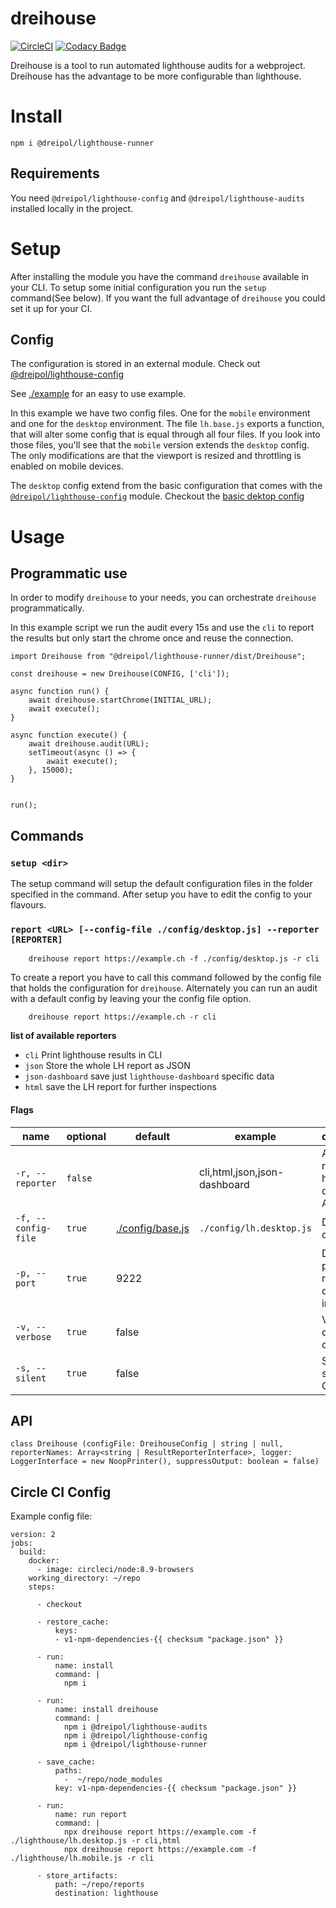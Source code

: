 # dreihouse
[![CircleCI](https://circleci.com/gh/dreipol/lighthouse-runner/tree/master.svg?style=svg&circle-token=4738b5c5cde8e66a056114378acb9e3732146a35)](https://circleci.com/gh/dreipol/lighthouse-runner/tree/master)
[![Codacy Badge](https://api.codacy.com/project/badge/Grade/cdc3bef46dee433c99d265156922bfad)](https://www.codacy.com/app/faebeee/lighthouse-runner?utm_source=github.com&amp;utm_medium=referral&amp;utm_content=dreipol/lighthouse-runner&amp;utm_campaign=Badge_Grade)

Dreihouse is a tool to run automated lighthouse audits for a webproject. Dreihouse has the advantage
to be more configurable than lighthouse.

# Install

    npm i @dreipol/lighthouse-runner

## Requirements
You need `@dreipol/lighthouse-config` and `@dreipol/lighthouse-audits` installed locally in the project.


# Setup
After installing the module you have the command `dreihouse` available in your CLI.
To setup some initial configuration you run the `setup` command(See below).
If you want the full advantage of `dreihouse` you could set it up for your CI.

## Config
The configuration is stored in an external module.
Check out [@dreipol/lighthouse-config](https://www.npmjs.com/package/@dreipol/lighthouse-config)

See [./example](./example) for an easy to use example.

In this example we have two config files. One for the `mobile` environment and one for the `desktop` environment.
The file `lh.base.js` exports a function, that will alter some config that is equal through all four files.
If you look into those files, you'll see that the `mobile` version extends the `desktop` config. 
The only modifications are that the viewport is resized and throttling is enabled on mobile devices.

The `desktop` config extend from the basic configuration that comes with the
[`@dreipol/lighthouse-config`](https://www.npmjs.com/package/@dreipol/lighthouse-config) module. Checkout the 
[basic dektop config](https://github.com/dreipol/lighthouse-config/blob/master/config/base/desktop.js)

# Usage
## Programmatic use
In order to modify `dreihouse` to your needs, you can orchestrate `dreihouse` programmatically.

In this example script we run the audit every 15s and use the `cli` to report the results but only start the chrome once
and reuse the connection.

    import Dreihouse from "@dreipol/lighthouse-runner/dist/Dreihouse";
    
    const dreihouse = new Dreihouse(CONFIG, ['cli']);
    
    async function run() {
        await dreihouse.startChrome(INITIAL_URL);
        await execute();
    }
    
    async function execute() {
        await dreihouse.audit(URL);
        setTimeout(async () => {
            await execute();
        }, 15000);
    }
    
    
    run();


    

## Commands
    
### `setup <dir>`
The setup command will setup the default configuration files in the folder specified in the command.
After setup you have to edit the config to your flavours.

### `report <URL> [--config-file ./config/desktop.js] --reporter [REPORTER]`

        dreihouse report https://example.ch -f ./config/desktop.js -r cli
        


To create a report you have to call this command followed by the config file that holds the configuration
for `dreihouse`. Alternately you can run an audit with a default config by leaving your the config file option.

        dreihouse report https://example.ch -r cli

**list of available reporters**
- `cli` Print lighthouse results in CLI
- `json` Store the whole LH report as JSON
- `json-dashboard` save just `lighthouse-dashboard` specific data
- `html` save the LH report for further inspections



#### Flags
| name             | optional | default  | example                       | description                                         |
| ---------------- | -------- | -------- | ----------------------------- | --------------------------------------------------- |
| `-r, --reporter` | `false`  |          | cli,html,json,json-dashboard | Add list of repprters to handle the data. Available |
| `-f, --config-file`| `true`   |[./config/base.js](./config/base.js)      | `./config/lh.desktop.js` | Define the config file|
| `-p, --port`         | `true`   |   9222   |                               | Debugging port of a running chrome instance         |
| `-v, --verbose`         | `true`   | false     |                               | Verbose console output   |
| `-s, --silent`         | `true`   | false     |                               | Suppress spinner on CLI|


## API

    class Dreihouse (configFile: DreihouseConfig | string | null, reporterNames: Array<string | ResultReporterInterface>, logger: LoggerInterface = new NoopPrinter(), suppressOutput: boolean = false)

## Circle CI Config

Example config file: 

    version: 2
    jobs:
      build:
        docker:
          - image: circleci/node:8.9-browsers
        working_directory: ~/repo
        steps:
          
          - checkout
          
          - restore_cache:
              keys:
              - v1-npm-dependencies-{{ checksum "package.json" }}
          
          - run:
              name: install
              command: |
                npm i
          
          - run:
              name: install dreihouse
              command: |
                npm i @dreipol/lighthouse-audits
                npm i @dreipol/lighthouse-config
                npm i @dreipol/lighthouse-runner
          
          - save_cache:
              paths:
                -  ~/repo/node_modules
              key: v1-npm-dependencies-{{ checksum "package.json" }}
          
          - run:
              name: run report
              command: |
                npx dreihouse report https://example.com -f ./lighthouse/lh.desktop.js -r cli,html
                npx dreihouse report https://example.com -f ./lighthouse/lh.mobile.js -r cli
          
          - store_artifacts:
              path: ~/repo/reports
              destination: lighthouse
